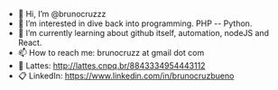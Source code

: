 - 👋 Hi, I’m @brunocruzzz
- 👀 I’m interested in dive back into programming. PHP -- Python.
- 🌱 I’m currently learning about github itself, automation, nodeJS and React.
- 📫 How to reach me: brunocruzz at gmail dot com
- :page_with_curl: Lattes: http://lattes.cnpq.br/8843334954443112
- :clipboard: LinkedIn: https://www.linkedin.com/in/brunocruzbueno

<!---
brunocruzzz/brunocruzzz is a ✨ special ✨ repository because its `README.md` (this file) appears on your GitHub profile.
You can click the Preview link to take a look at your changes.
--->
